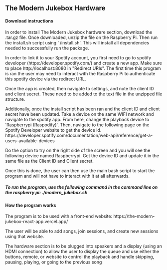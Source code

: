 <h2>The Modern Jukebox Hardware</h2>

<h4>Download instructions </h4>
<p>In order to install The Modern Jukebox hardware section, download the .tar.gz file. 
Once downloaded, unzip the file on the Raspberry Pi. Then run the install.sh script using './install.sh'.
This will install all dependencies needed to successfully run the package. </p>

<p> In order to link it to your Spotify account, you first need to go to spotify developer (https://developer.spotify.com/) and create a new app. Make sure to place http://localhost:8080 in "Redirect URIs". The first time this program is ran the user may need to interact with the Raspberry Pi to authenticate this spotify device via the redirect URL. </p>
<p> Once the app is created, then navigate to settings, and note the client ID and client secret. These need to be added to the text file in the unzipped file structure. </p>
<p> Additionally, once the install script has been ran and the client ID and client secret have been updated. Take a device on the same WIFI network and navigate to the spotify app. From here, change the playback device to 'Raspberrypi (Raspodify)'. 
    Then, navigate to the following page on the Spotify Developer website to get the device id. https://developer.spotify.com/documentation/web-api/reference/get-a-users-available-devices</p>
    <p>Do the option to try on the right side of the screen and you will see the following device named Raspberrypi. Get the device ID and update it in the same file as the Client ID and Client secret.</p>

<p> Once this is done, the user can then use the main bash script to start the program and will not have to interact with it at all afterwards. </p>
<h5>To run the program, use the following command in the command line on the raspberry pi: ./modern_jukebox.sh</h5>

<h4> How the program works </h4>
<p> The program is to be used with a front-end website: https://the-modern-jukebox-react-app.vercel.app/</p>
<p> The user will be able to add songs, join sessions, and create new sessions using that website.</p>
<p> The hardware section is to be plugged into speakers and a display (using an HDMI connection) to allow the user to display the queue and use either the buttons, remote, or website to control the playback and handle skipping, pausing, playing, or going to the previous song</p>
